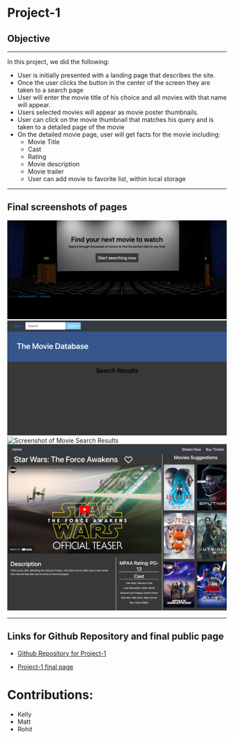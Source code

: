 # Project-1

## Objective
-----
In this project, we did the following:

- User is initially presented with a landing page that describes the site.
- Once the user clicks the button in the center of the screen they are taken to a search page
- User will enter the movie title of his choice and all movies with that name will appear.
- Users selected movies will appear as movie poster thumbnails.
- User can click on the movie thumbnail that matches his query and is taken to a detailed page of the movie
- On the detailed movie page, user will get facts for the movie including:
    - Movie Title
    - Cast
    - Rating
    - Movie description
    - Movie trailer
    - User can add movie to favorite list, within local storage
-----

## Final screenshots of pages

![Screenshot of Project Landing Page](./assets/images/landing-page.jpg)
![Screenshot of Movie Search Page](./assets/images/movie-search-page.jpg)
![Screenshot of Movie Search Results](./assets/images/movie-search-results.jpg)
![Screenshot of Movie Details](./assets/images/search-results-details.jpg)

-----
## Links for Github Repository and final public page

- [Github Repository for Project-1](https://github.com/ksjefferies/project-1)

- [Project-1 final page](https://ksjefferies.github.io/project-1/)

# Contributions:
- Kelly
- Matt
- Rohit